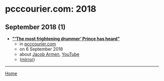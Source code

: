 # pcccourier.com: 2018

## September 2018 (1)

 - [**"‘The most frightening drummer’ Prince has heard"**](https://www.pcccourier.com/lifestyle/press-play/jacob-armen-a-celebration-of-life-music-and-rhythm.html)
    - in [pcccourier.com](../../../publications/p-t/pcccourier-com/index.md)
    - on 6 September 2018
    - about [Jacob Armen](../../../topics/jacob-armen/index.md), [YouTube](../../../topics/youtube/index.md)
    - ([mirror](https://web.archive.org/web/*/https://www.pcccourier.com/lifestyle/press-play/jacob-armen-a-celebration-of-life-music-and-rhythm.html))

----

[Home](../index.md)
